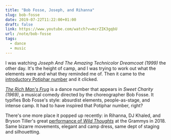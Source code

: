 ```yaml
---
title: "Bob Fosse, Joseph, and Rihanna"
slug: bob-fosse
date: 2019-07-22T11:22:00+01:00
draft: false
link: https://www.youtube.com/watch?v=mcrZIK3gqbU
url: /note/bob-fosse
tags:
  - dance
  - music
---
```


I was watching _Joseph And The Amazing Technicolor Dreamcoat (1999)_ the other day. It's the height of camp, and I was trying to work out what the elements were and what they reminded me of. Then it came to the [introductory Potiphar number](https://www.youtube.com/watch?v=8SyC04sdbBs) and it clicked.

[_The Rich Man's Frug_](https://www.youtube.com/watch?v=mcrZIK3gqbU) is a dance number that appears in _Sweet Charity (1969)_, a musical comedy directed by the choreographer Bob Fosse. It typifies Bob Fosse's style: absurdist elements, people-as-stage, and intense camp. It had to have inspired that Potiphar number, right?

There's one more place it popped up recently: in Rihanna, DJ Khaled, and Bryson Tiller's great [performance of _Wild Thoughts_](https://www.dailymotion.com/video/x6dwcoj) at the Grammys in 2018. Same bizarre movements, elegant and camp dress, same dept of staging and silhouetting.

